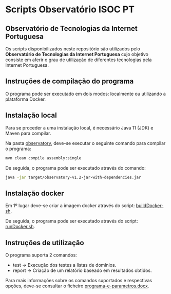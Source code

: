 # Scripts Observatório ISOC PT

## Observatório de Tecnologias da Internet Portuguesa

Os scripts disponibilizados neste repositório são utilizados pelo **Observatório de Tecnologias da Internet Portuguesa** cujo objetivo consiste em aferir o grau de utilização de diferentes tecnologias pela Internet Portuguesa.

## Instruções de compilação do programa

O programa pode ser executado em dois modos: localmente ou utilizando a plataforma Docker.

## Instalação local

Para se proceder a uma instalação local, é necessário Java 11 (JDK) e Maven para compilar.

Na pasta [observatory](https://github.com/henriquej-0904/Scripts-ISOC/tree/main/observatory), deve-se executar o seguinte comando para compilar o programa:
```bash
mvn clean compile assembly:single
```
De seguida, o programa pode ser executado através do comando:
```bash
java -jar target/observatory-v1.2-jar-with-dependencies.jar
```

## Instalação docker

Em 1º lugar deve-se criar a imagem docker através do script: [buildDocker-sh](https://github.com/henriquej-0904/Scripts-ISOC/blob/main/observatory/buildDocker.sh).

De seguida, o programa pode ser executado através do script: [runDocker.sh](https://github.com/henriquej-0904/Scripts-ISOC/blob/main/observatory/runDocker.sh).


## Instruções de utilização

O programa suporta 2 comandos:
- test -> Execução dos testes a listas de domínios.
- report -> Criação de um relatório baseado em resultados obtidos.

Para mais informações sobre os comandos suportados e respectivas opções, deve-se consultar o ficheiro [programa-e-parametros.docx](https://github.com/henriquej-0904/Scripts-ISOC/blob/main/observatory/programa-e-parametros.docx).
